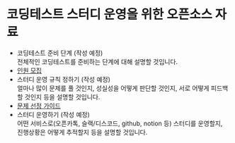 # 코딩테스트 스터디 운영을 위한 오픈소스 자료

* 코딩테스트 준비 단계 (작성 예정)  
  전체적인 코딩테스트를 준비하는 단계에 대해 설명할 것입니다.
* [인원 모집](https://github.com/cobalt-ps/.github/blob/master/%EC%9D%B8%EC%9B%90_%EB%AA%A8%EC%A7%91.md)
* 스터디 운영 규칙 정하기 (작성 예정)  
  얼마나 많이 문제를 풀 것인지, 성실성을 어떻게 판단할 것인지, 서로 어떻게 피드백 할 것인지 등을 설명할 것입니다.
* [문제 선정 가이드](https://github.com/cobalt-ps/.github/blob/master/%EB%AC%B8%EC%A0%9C_%EC%84%A0%EC%A0%95.md)
* 스터디 운영하기 (작성 예정)  
  어떤 서비스로(오픈카톡, 슬랙/디스코드, github, notion 등) 스터디를 운영할지, 진행상황은 어떻게 추적할지 등을 설명할 것입니다.
